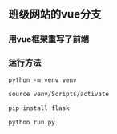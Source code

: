 ## 班级网站的vue分支

### 用vue框架重写了前端

### 运行方法
```
python -m venv venv

source venv/Scripts/activate

pip install flask

python run.py
```
